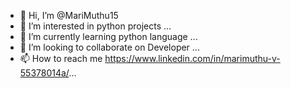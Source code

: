 - 👋 Hi, I’m @MariMuthu15
- 👀 I’m interested in python projects ...
- 🌱 I’m currently learning python language ...
- 💞️ I’m looking to collaborate on Developer ...
- 📫 How to reach me https://www.linkedin.com/in/marimuthu-v-55378014a/...

<!---
MariMuthu15/MariMuthu15 is a ✨ special ✨ repository because its `README.md` (this file) appears on your GitHub profile.
You can click the Preview link to take a look at your changes.
--->
